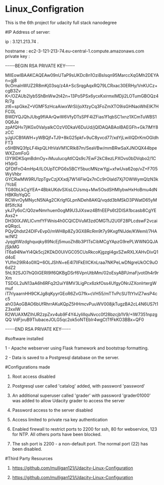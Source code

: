 # Linux_Configration
This is the 6th project for udacity full stack nanodegree 



#IP Address of server:


   ip : 3.121.213.74 .

   hostname : ec2-3-121-213-74.eu-central-1.compute.amazonaws.com
   private key :
   
   -----BEGIN RSA PRIVATE KEY-----
   
MIIEowIBAAKCAQEAw09nUTaP9sUKDc8n1OziBsIsqn95MarccXqGMh2DEYAn+gj8
9cOmalnWUZ2R8mKj03sq/z4A+ScSrqgAqxRQ79LCRxac30ERHy/VnKUCz+cgB3Zv
K+/OZAUb2lyb5ShBnWw2t42n+13Po5PSx6ycxKxirmxlMDji2LOTumGBOQz4R/7g
zt6+spGkeZ+VGMF5zHcaAiwxWrSl/joXfzyCq3FoZmXTO9isGHNaoWhEIK7HFC0L
BWDYQJQhJUbg9fIAArQwW6VfyDTsSPF4iZFias1f1qbSC1xnz1XCmTuWBS10Q6Je
zpAfQHv7jlKGx0ValyaIkCOzV0DkaV6DuUd/jQIDAQABAoIBAEGFh+Gk7lMY8zCC
yJgUCBfAWH+yWBQjf+TJ9+8kG25pkf+9uC8yvcd77/xdYjLwiIlQDrKmOGldhFT3
o5HBNQ3fpLF4kpQLHhVaVM1CRlk87m/SeaVBw/mmBRwSaXJNOQX44bpeWXZomFoG
I3Y9IDKSqmBdmOy+iMuuIucqAtICQs9c7EwF2kC8ezLPXOvs0bDVqbo2/1CH1drG
QFDtFnO4mHp4/ILOUpTCPG6s5BCY5bucMNzwYgj+xfwUva62op/vZ+F705WyVhbr
GYCRwMW9RU1zpTgvCzjXXxdj7W14FleQx7nCc9rOlald7Xj7OWWymQlzN3k/YcbE
TG80bLkCgYEA+4BbkUKdvSXisLCUsmq+Mw5OsdSHMIybwHxHoBmu4dNHBKRoYqQC
RCWvrOyMNycN5NAg2CKrlgfGLpnNDeh8AKQ/vqdd3bMSkD3PWatD65yM8f5lfcXd
ykJ7y6oC/Q0zwNmrhuen0ogM9U3JiXswz4BfnEEPs6t2DISA1bcasb8CgYEAxs2+
DH30IXJWLlCvmfYFWnis4h0CQICDVuM3zdOMGTtJ2U0F28PLcdswF2vcaieQRqcL
PQyQhdst24DlFvEvp0/mWH8p8Zy3GX8RcRm9t7y9KxgfNIJde/KWemI/7HAw/Nf2
JyqgItWzdghquqky89NcEj5muoZh8b3P1TsCibMCgYApzG9rePLWWNGQJAjSjkMG
IT6a94NwYi4Qk5cj2KDkD0UiVGC05CUsRkcoKjgzgl4gxSZwRXLXAHvDivQ1d4oE
YUfm29IR4o0XQ+6OLJShN+eE4I7llFkEIICKnLraa7NKPeLwDNgreUkOC9uO6dZ2
5hL92SJO7hQ0iGERI9lf6QKBgDSrf6VpnUtbMm/02oEsyABPJmaFjvot0h4r9rXm
TSDGL2uN13aA6h6RFq2t2uiY8MV3LigPcx6zkfOss4UfgyONrJZXonIrtergWmuf
iT7rlyaarnHH9CKJg8qKyyrGEoR6ZvG7fk+cVH55/mTTvPcSUTtYIvlZ7wsP4cc5
ahO3AoGBAO6bUfRhrrAKuKQpZ5HHmcvPuuWV008jkTugzBA2cL4N6US7t1Z3xxlW
R2WUAXMZIhUR2zpZxv4ub9F4Y4JylilIquNvcc0f28bzcjb1V9/+IW7351npzgQQ
VdFjvuB9TlubaceJOLG5qc2ok5oNTEbIr4wgCtTfFkKO3BBx+QF0

-----END RSA PRIVATE KEY-----





 #software installed
 
   1 - Apache webserver using Flask framework and bootstrap formatting.
 
   2 - Data is saved to a Postgresql database on the server.
 
 
 
 #Configurations made
 
   1. Root access disabled
 
   2. Postgresql user called 'catalog' added, with password 'password'

   3. An additional superuser called 'grader' with password 'grader01000' was added to allow Udacity grader to access the server

   4. Password access to the server disabled

   5. Access limited to private rsa key authentication

   6. Enabled firewall to restrict ports to 2200 for ssh, 80 for webservice, 123 for NTP. All others ports have been blocked.

   7. The ssh port is 2200 - a non-default port. The normal port (22) has been disabled.
   

 #Third Party Resources
  
   1. https://github.com/mulligan121/Udacity-Linux-Configuration

   2. https://github.com/mulligan121/Udacity-Linux-Configuration
 
 
 
 
